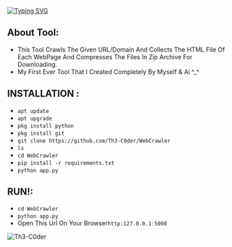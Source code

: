 [![Typing SVG](https://readme-typing-svg.demolab.com?font=Rubik+Glitch&pause=1000&color=00FF00&random=false&width=435&lines=WebCrawler+By+%5BTh3-C0der%5D)](https://th3-c0der.github.io)

## About Tool:
- This Tool Crawls The Given URL/Domain And Collects The HTML File Of Each WebPage And Compresses The Files In Zip Archive For Downloading.
- My First Ever Tool That I Created Completely By Myself & Ai ^_^


## INSTALLATION :

* `apt update`
* `apt upgrade`
* `pkg install python`
* `pkg install git`
* `git clone https://github.com/Th3-C0der/WebCrawler`
* `ls`
* `cd WebCrawler`
* `pip install -r requirements.txt`
* `python app.py`

## RUN!:

* `cd WebCrawler`
* `python app.py`
* Open This Url On Your Browser`http:127.0.0.1:5000`

<p align="left"> <img src="https://komarev.com/ghpvc/?username=Th3-C0der&label=Profile%20views&color=00ff00&style=flat" alt="Th3-C0der" /> </p>
